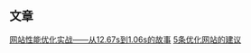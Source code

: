 ## 文章
[](https://juejin.im/post/5b025d856fb9a07aa0484e54?utm_source=gold_browser_extension)
[网站性能优化实战——从12.67s到1.06s的故事](https://juejin.im/post/5b0b7d74518825158e173a0c?utm_source=gold_browser_extension)
[5条优化网站的建议 ](https://github.com/pengliheng/pengliheng.github.io/issues/8)